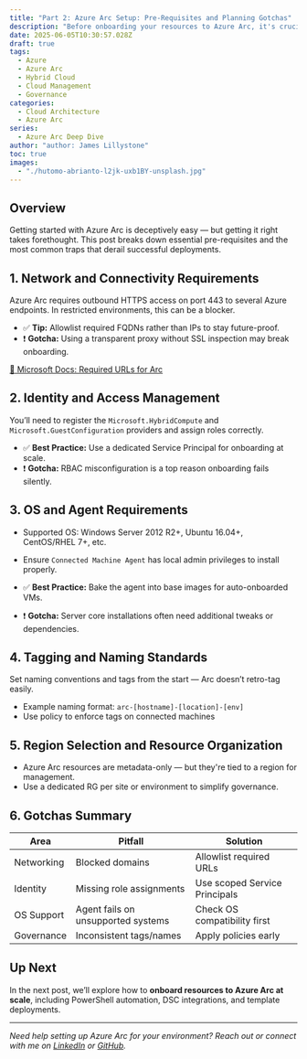 ```yaml
---
title: "Part 2: Azure Arc Setup: Pre-Requisites and Planning Gotchas"
description: "Before onboarding your resources to Azure Arc, it's crucial to get the foundations right. This post covers connectivity, identity, OS requirements, and the most common planning oversights."
date: 2025-06-05T10:30:57.028Z
draft: true
tags:
  - Azure
  - Azure Arc
  - Hybrid Cloud
  - Cloud Management
  - Governance
categories:
  - Cloud Architecture
  - Azure Arc
series:
  - Azure Arc Deep Dive
author: "author: James Lillystone"
toc: true
images:
  - "./hutomo-abrianto-l2jk-uxb1BY-unsplash.jpg"
---
```



## Overview

Getting started with Azure Arc is deceptively easy — but getting it right takes forethought. This post breaks down essential pre-requisites and the most common traps that derail successful deployments.

## 1. Network and Connectivity Requirements

Azure Arc requires outbound HTTPS access on port 443 to several Azure endpoints. In restricted environments, this can be a blocker.

- ✅ **Tip:** Allowlist required FQDNs rather than IPs to stay future-proof.
- ❗ **Gotcha:** Using a transparent proxy without SSL inspection may break onboarding.

[🔗 Microsoft Docs: Required URLs for Arc](https://learn.microsoft.com/en-us/azure/azure-arc/servers/network-requirements)

## 2. Identity and Access Management

You’ll need to register the `Microsoft.HybridCompute` and `Microsoft.GuestConfiguration` providers and assign roles correctly.

- ✅ **Best Practice:** Use a dedicated Service Principal for onboarding at scale.
- ❗ **Gotcha:** RBAC misconfiguration is a top reason onboarding fails silently.

## 3. OS and Agent Requirements

- Supported OS: Windows Server 2012 R2+, Ubuntu 16.04+, CentOS/RHEL 7+, etc.
- Ensure `Connected Machine Agent` has local admin privileges to install properly.

- ✅ **Best Practice:** Bake the agent into base images for auto-onboarded VMs.
- ❗ **Gotcha:** Server core installations often need additional tweaks or dependencies.

## 4. Tagging and Naming Standards

Set naming conventions and tags from the start — Arc doesn’t retro-tag easily.

- Example naming format: `arc-[hostname]-[location]-[env]`
- Use policy to enforce tags on connected machines

## 5. Region Selection and Resource Organization

- Azure Arc resources are metadata-only — but they're tied to a region for management.
- Use a dedicated RG per site or environment to simplify governance.

## 6. Gotchas Summary

| Area              | Pitfall                            | Solution                          |
|-------------------|-------------------------------------|-----------------------------------|
| Networking        | Blocked domains                     | Allowlist required URLs           |
| Identity          | Missing role assignments            | Use scoped Service Principals     |
| OS Support        | Agent fails on unsupported systems  | Check OS compatibility first      |
| Governance        | Inconsistent tags/names             | Apply policies early              |

## Up Next

In the next post, we’ll explore how to **onboard resources to Azure Arc at scale**, including PowerShell automation, DSC integrations, and template deployments.

---

*Need help setting up Azure Arc for your environment? Reach out or connect with me on [LinkedIn](https://www.linkedin.com/in/YOUR-HANDLE) or [GitHub](https://github.com/BarryShtPeas).*